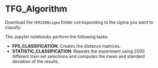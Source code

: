 # TFG_Algorithm

Download the `VERSIONsigma` folder corresponding to the sigma you want to classify.

The Jupyter notebooks perform the following tasks:

- **FPS_CLASSIFICATION**: Creates the distance matrices.
- **STATISTIC_CLASSIFICATION**: Repeats the experiment using 2000 different train set selections and computes the mean and standard deviation of the results.
